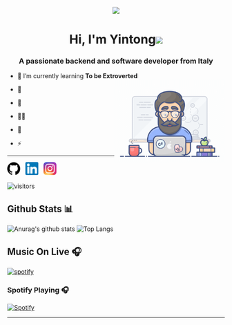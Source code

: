 <p align="center">
  <img style="width:8rem; height:auto" src="https://cdn.dribbble.com/users/1787323/screenshots/10091971/media/d43c019bfeff34be8816481e843ea8c1.png"/>
</p>

<h1 align="center">Hi, I'm Yintong<img width="30px" src="https://raw.githubusercontent.com/iampavangandhi/iampavangandhi/master/gifs/Hi.gif"></h1>
<h3 font-size="20" align="center">A passionate backend and software developer from Italy</h3>

- 🌱 I’m currently learning **To be Extroverted** <img align="right" style="width:16rem; height:auto" src="https://raw.githubusercontent.com/Elanza-48/Elanza-48/41a4790484e268102dfdab2b7c59d440d3ffafab/resources/img/geek.gif"/>

- 👯 

- 🤝 

- 👨‍💻 

- 💬 

- ⚡ 


---



<div align="left">
  <a href="https://github.com/yintong-zhou" ><img height="30" src="https://raw.githubusercontent.com/yintong-zhou/yintong-zhou/master/github.png"></a>&nbsp;&nbsp;
  <a href="https://www.linkedin.com/in/yintong-zhou-80692a166/" ><img height="30" src="https://raw.githubusercontent.com/yintong-zhou/yintong-zhou/master/linkedin.png"></a>&nbsp;&nbsp;
  <a href="https://www.instagram.com/tong._.gio/" ><img height="30" src="https://raw.githubusercontent.com/yintong-zhou/yintong-zhou/master/ig.png"></a>&nbsp;&nbsp;
</div>

![visitors](https://visitor-badge.laobi.icu/badge?page_id=page.id)
  

## Github Stats 📊
![Anurag's github stats](https://github-readme-stats.vercel.app/api?username=yintong-zhou&show_icons=true&theme=dark) ![Top Langs](https://github-readme-stats.vercel.app/api/top-langs/?username=yintong-zhou&layout=compact&theme=dark)

## Music On Live 🎧
[![spotify](https://spotify-github-profile.vercel.app/api/view?uid=1186919188&cover_image=true)](https://github.com/kittinan/spotify-github-profile)

### Spotify Playing 🎧

[![Spotify](https://novatorem.bgstatic.vercel.app/api/spotify)](https://open.spotify.com/user/11153360645)

---

<!--
* [GitHub](http://github.com) 
* [LinkedIn](https://www.linkedin.com/in/yintong-zhou-80692a166/) 
* [Instagram](https://www.instagram.com/tong._.gio/)
-->



